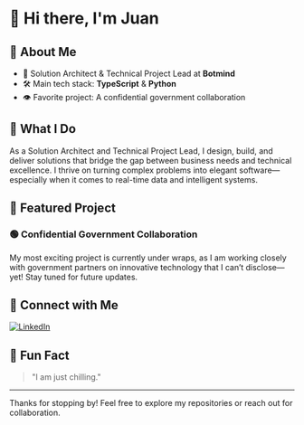 # 👋 Hi there, I'm Juan

## 🚀 About Me

- 🏢 Solution Architect & Technical Project Lead at **Botmind**
- 🛠️ Main tech stack: **TypeScript** & **Python**
- 👁️ Favorite project: A confidential government collaboration

## 🌟 What I Do

As a Solution Architect and Technical Project Lead, I design, build, and deliver solutions that bridge the gap between business needs and technical excellence. I thrive on turning complex problems into elegant software—especially when it comes to real-time data and intelligent systems.

## 🔬 Featured Project

### 🟢 Confidential Government Collaboration
My most exciting project is currently under wraps, as I am working closely with government partners on innovative technology that I can’t disclose—yet! Stay tuned for future updates.

## 🔗 Connect with Me

[![LinkedIn](https://img.shields.io/badge/LinkedIn-Connect-blue?logo=linkedin)](https://www.linkedin.com/in/sebastianjuan/)

## 🧊 Fun Fact

> "I am just chilling."

---

Thanks for stopping by! Feel free to explore my repositories or reach out for collaboration.

